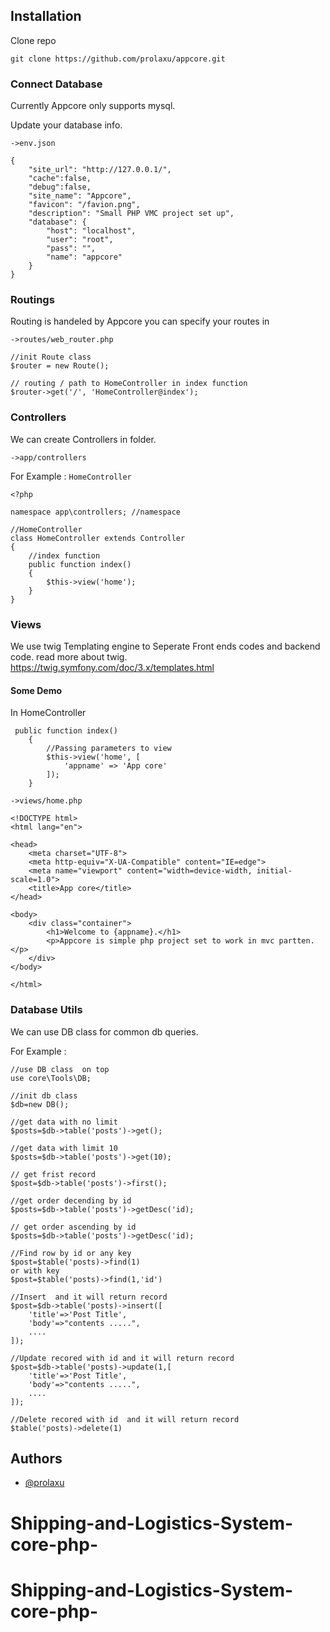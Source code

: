 ## Installation

Clone repo

`git clone https://github.com/prolaxu/appcore.git`

### Connect Database

Currently Appcore only supports mysql.

Update your database info.

`->env.json`

```
{
    "site_url": "http://127.0.0.1/",
    "cache":false,
    "debug":false,
    "site_name": "Appcore",
    "favicon": "/favion.png",
    "description": "Small PHP VMC project set up",
    "database": {
        "host": "localhost",
        "user": "root",
        "pass": "",
        "name": "appcore"
    }
}
```

### Routings

Routing is handeled by Appcore you can specify your routes in

`->routes/web_router.php`

```
//init Route class
$router = new Route();

// routing / path to HomeController in index function
$router->get('/', 'HomeController@index');

```

### Controllers

We can create Controllers in folder.

`->app/controllers`

For Example : `HomeController`

```
<?php

namespace app\controllers; //namespace

//HomeController
class HomeController extends Controller
{
    //index function
    public function index()
    {
        $this->view('home');
    }
}

```

### Views

We use twig Templating engine to Seperate Front ends codes and backend code.
read more about twig.
https://twig.symfony.com/doc/3.x/templates.html

#### Some Demo

In HomeController

```
 public function index()
    {
        //Passing parameters to view
        $this->view('home', [
            'appname' => 'App core'
        ]);
    }
```

`->views/home.php`

```
<!DOCTYPE html>
<html lang="en">

<head>
    <meta charset="UTF-8">
    <meta http-equiv="X-UA-Compatible" content="IE=edge">
    <meta name="viewport" content="width=device-width, initial-scale=1.0">
    <title>App core</title>
</head>

<body>
    <div class="container">
        <h1>Welcome to {appname}.</h1>
        <p>Appcore is simple php project set to work in mvc partten. </p>
    </div>
</body>

</html>
```

### Database Utils

We can use DB class for common db queries.

For Example :

```
//use DB class  on top
use core\Tools\DB;

//init db class
$db=new DB();

//get data with no limit
$posts=$db->table('posts')->get();

//get data with limit 10
$posts=$db->table('posts')->get(10);

// get frist record
$post=$db->table('posts')->first();

//get order decending by id
$posts=$db->table('posts')->getDesc('id);

// get order ascending by id
$posts=$db->table('posts')->getDesc('id);

//Find row by id or any key
$post=$table('posts)->find(1)
or with key
$post=$table('posts)->find(1,'id')

//Insert  and it will return record
$post=$db->table('posts)->insert([
    'title'=>'Post Title',
    'body'=>"contents .....",
    ....
]);

//Update recored with id and it will return record
$post=$db->table('posts)->update(1,[
    'title'=>'Post Title',
    'body'=>"contents .....",
    ....
]);

//Delete recored with id  and it will return record
$table('posts)->delete(1)
```

## Authors

- [@prolaxu](https://www.github.com/prolaxu)
# Shipping-and-Logistics-System-core-php-
# Shipping-and-Logistics-System-core-php-
